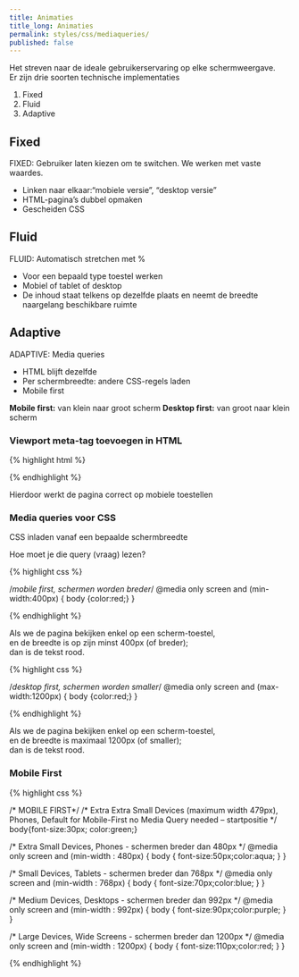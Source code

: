 ```yaml
---
title: Animaties
title_long: Animaties
permalink: styles/css/mediaqueries/
published: false
---
```

Het streven naar de ideale gebruikerservaring op elke schermweergave.  
Er zijn drie soorten technische implementaties  

1. Fixed
2. Fluid
3. Adaptive

## Fixed

FIXED: Gebruiker laten kiezen om te switchen. We werken met vaste waardes.

- Linken naar elkaar:“mobiele versie”, “desktop versie”
- HTML-pagina’s dubbel opmaken
- Gescheiden CSS

## Fluid

FLUID: Automatisch stretchen met %

- Voor een bepaald type toestel werken
- Mobiel of tablet of desktop
- De inhoud staat telkens op dezelfde plaats en neemt de breedte naargelang beschikbare ruimte

## Adaptive 

ADAPTIVE: Media queries
- HTML blijft dezelfde
- Per schermbreedte: andere CSS-regels laden
- Mobile first 

**Mobile first:** van klein naar groot scherm
**Desktop first:** van groot naar klein scherm

### Viewport meta-tag toevoegen in HTML

{% highlight html %}

<meta name="viewport" content="width=device-width, initial-scale=1">  

{% endhighlight %}

Hierdoor werkt de pagina correct op mobiele toestellen

### Media queries voor CSS

CSS inladen vanaf een bepaalde schermbreedte

Hoe moet je die query (vraag) lezen?

{% highlight css %}

/*mobile first, schermen worden breder*/
@media only screen and (min-width:400px) {
	body {color:red;}
}

{% endhighlight %}

Als we de pagina bekijken enkel op een scherm-toestel,  
en de breedte is op zijn minst 400px (of breder);  
dan is de tekst rood.  

{% highlight css %}

/*desktop first, schermen worden smaller*/
@media only screen and (max-width:1200px) {
	body {color:red;}
}

{% endhighlight %}

Als we de pagina bekijken enkel op een scherm-toestel,  
en de breedte is maximaal 1200px (of smaller);  
dan is de tekst rood.  



### Mobile First

{% highlight css %}

/* MOBILE FIRST*/
/* Extra Extra Small Devices (maximum width 479px), Phones, Default for Mobile-First no Media Query needed – startpositie */ 
body{font-size:30px; color:green;}

/* Extra Small Devices, Phones - schermen breder dan 480px */ 
@media only screen and (min-width : 480px) { 
    body {
        font-size:50px;color:aqua;
        } 
    }

/* Small Devices, Tablets - schermen breder dan 768px */
@media only screen and (min-width : 768px) {
     body {
         font-size:70px;color:blue;
         } 
     }

/* Medium Devices, Desktops - schermen breder dan 992px */
@media only screen and (min-width : 992px) { 
    body {
        font-size:90px;color:purple;
        } 
    }

/* Large Devices, Wide Screens - schermen breder dan 1200px */
@media only screen and (min-width : 1200px) { 
    body {
        font-size:110px;color:red;
        } 
    }

{% endhighlight %}

